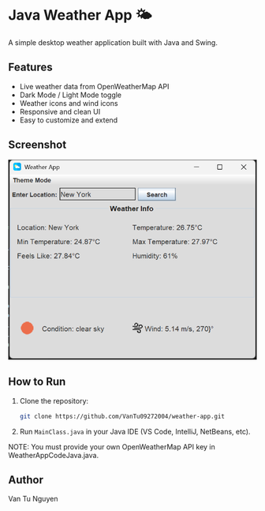 # Java Weather App 🌤️

A simple desktop weather application built with Java and Swing.

## Features

- Live weather data from OpenWeatherMap API
- Dark Mode / Light Mode toggle
- Weather icons and wind icons
- Responsive and clean UI
- Easy to customize and extend

## Screenshot

![Weather App Screenshot](ss.png)


## How to Run

1. Clone the repository:
    ```bash
    git clone https://github.com/VanTu09272004/weather-app.git
    ```

2. Run `MainClass.java` in your Java IDE (VS Code, IntelliJ, NetBeans, etc).

NOTE: You must provide your own OpenWeatherMap API key in WeatherAppCodeJava.java.

## Author

Van Tu Nguyen
